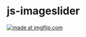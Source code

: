 # js-imageslider
<a href="https://imgflip.com/gif/3by8tp"><img src="https://i.imgflip.com/3by8tp.gif" title="made at imgflip.com"/></a>
